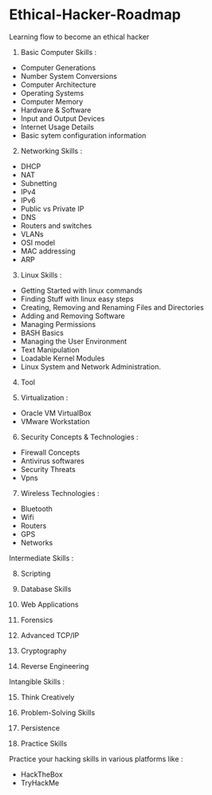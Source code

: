 # Ethical-Hacker-Roadmap
Learning flow to become an ethical hacker

1. Basic Computer Skills :

- Computer Generations
- Number System Conversions
- Computer Architecture
- Operating Systems
- Computer Memory
- Hardware & Software
- Input and Output Devices
- Internet Usage Details
- Basic sytem configuration information

2. Networking Skills :

- DHCP
- NAT
- Subnetting
- IPv4
- IPv6
- Public vs Private IP
- DNS
- Routers and switches
- VLANs
- OSI model
- MAC addressing
- ARP

3. Linux Skills :

- Getting Started with linux commands
- Finding Stuff with linux easy steps
- Creating, Removing and Renaming Files and Directories
- Adding and Removing Software
- Managing Permissions
- BASH Basics
- Managing the User Environment
- Text Manipulation
- Loadable Kernel Modules
- Linux System and Network Administration.

4. Tool

5. Virtualization :

- Oracle VM VirtualBox
- VMware Workstation


6. Security Concepts & Technologies :

- Firewall Concepts
- Antivirus softwares
- Security Threats
- Vpns

7. Wireless Technologies :

- Bluetooth
- Wifi
- Routers
- GPS
- Networks

Intermediate Skills : 

8. Scripting

9. Database Skills

10. Web Applications

11. Forensics

12. Advanced TCP/IP

13. Cryptography

14. Reverse Engineering

Intangible Skills : 

15. Think Creatively

16. Problem-Solving Skills

17. Persistence

18. Practice Skills

Practice your hacking skills in various platforms like :

- HackTheBox
- TryHackMe
